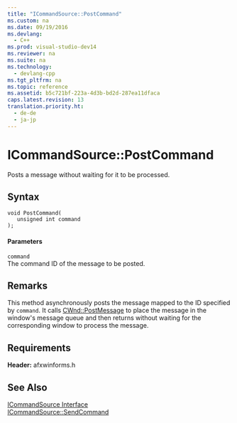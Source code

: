 ```yaml
---
title: "ICommandSource::PostCommand"
ms.custom: na
ms.date: 09/19/2016
ms.devlang: 
  - C++
ms.prod: visual-studio-dev14
ms.reviewer: na
ms.suite: na
ms.technology: 
  - devlang-cpp
ms.tgt_pltfrm: na
ms.topic: reference
ms.assetid: b5c721bf-223a-4d3b-bd2d-287ea11dfaca
caps.latest.revision: 13
translation.priority.ht: 
  - de-de
  - ja-jp
---
```

# ICommandSource::PostCommand
Posts a message without waiting for it to be processed.  
  
## Syntax  
  
```  
void PostCommand(   
   unsigned int command   
);  
```  
  
#### Parameters  
 `command`  
 The command ID of the message to be posted.  
  
## Remarks  
 This method asynchronously posts the message mapped to the ID specified by `command`. It calls [CWnd::PostMessage](../vs140/CWnd--PostMessage.md) to place the message in the window's message queue and then returns without waiting for the corresponding window to process the message.  
  
## Requirements  
 **Header:** afxwinforms.h  
  
## See Also  
 [ICommandSource Interface](../vs140/ICommandSource-Interface.md)   
 [ICommandSource::SendCommand](../vs140/ICommandSource--SendCommand.md)